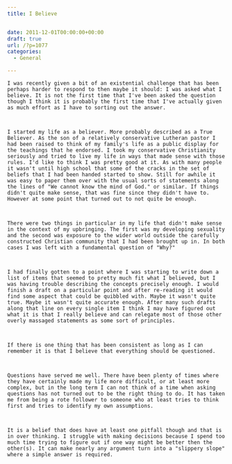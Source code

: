 ```yaml
---
title: I Believe


date: 2011-12-01T00:00:00+00:00
draft: true
url: /?p=1077
categories:
  - General

---
```

    I was recently given a bit of an existential challenge that has been perhaps harder to respond to then maybe it should: I was asked what I believe. It is not the first time that I've been asked the question though I think it is probably the first time that I've actually given as much effort as I have to sorting out the answer.
  
  
  
    I started my life as a believer. More probably described as a True Believer. As the son of a relatively conservative Lutheran pastor I had been raised to think of my family's life as a public display for the teachings that he endorsed. I took my conservative Christianity seriously and tried to live my life in ways that made sense with those rules. I'd like to think I was pretty good at it. As with many people it wasn't until high school that some of the cracks in the set of beliefs that I had been handed started to show. Still for awhile it was easy to paper them over with the usual sorts of statements along the lines of "We cannot know the mind of God." or similar. If things didn't quite make sense, that was fine since they didn't have to. However at some point that turned out to not quite be enough.
  
  
  
    There were two things in particular in my life that didn't make sense in the context of my upbringing. The first was my developing sexuality and the second was exposure to the wider world outside the carefully constructed Christian community that I had been brought up in. In both cases I was left with a fundamental question of "Why?"
  
  
  
    I had finally gotten to a point where I was starting to write down a list of items that seemed to pretty much fit what I believed, but I was having trouble describing the concepts precisely enough. I would finish a draft on a particular point and after re-reading it would find some aspect that could be quibbled with. Maybe it wasn't quite true. Maybe it wasn't quite accurate enough. After many such drafts along that line on every single item I think I may have figured out what it is that I really believe and can relegate most of those other overly massaged statements as some sort of principles.
  
  
  
    If there is one thing that has been consistent as long as I can remember it is that I believe that everything should be questioned.
  
  
  
    Questions have served me well. There have been plenty of times where they have certainly made my life more difficult, or at least more complex, but in the long term I can not think of a time when asking questions has not turned out to be the right thing to do. It has taken me from being a rote follower to someone who at least tries to think first and tries to identify my own assumptions.
  
  
  
    It is a belief that does have at least one pitfall though and that is in over thinking. I struggle with making decisions because I spend too much time trying to figure out if one way might be better then the other(s). It can make nearly any argument turn into a "slippery slope" where a simple answer is required.
  
